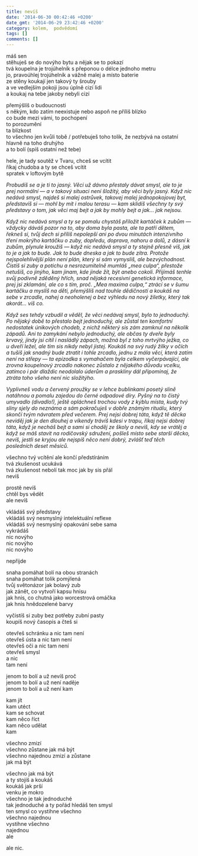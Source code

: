 ```yaml
---
title: nevíš
date: '2014-06-30 00:42:46 +0200'
date_gmt: '2014-06-29 23:42:46 +0200'
category: kolem,  podvědomí
tags: []
comments: []
---
```

<p>máš sen<br />
stěhuješ se do novýho bytu a nějak se to pokazí<br />
tvá koupelna je trojúhelník s přeponou o délce jednoho metru<br />
jo, pravoúhlej trojúhelník a vážně malej a místo baterie<br />
ze stěny koukají jen takový ty šrouby<br />
a ve vedlejším pokoji jsou úplně cizí lidi<br />
a koukaj na tebe jakoby nebyli cizí</p>
<p>přemýšlíš o budoucnosti<br />
s někým, kdo zatím neexistuje nebo aspoň ne příliš blízko<br />
co bude mezi vámi, to pochopení<br />
to porozumění<br />
ta blízkost<br />
to všechno jen kvůli tobě / potřebuješ toho tolik, že nezbývá na ostatní<br />
hlavně na toho druhýho<br />
a to bolí (spíš ostatní než tebe)</p>
<p>hele, je tady soutěž v Tvaru, chceš se vcítit<br />
říkaj chudoba a ty se chceš vcítit<br />
spratek v loftovým bytě</p>
<p><em>Probudíš se a je ti to jasný. Věci už dávno přestaly dávat smysl, ale to je prej normální — a v takový situaci není šložitý, aby věci byly jasný. Když nic nedává smysl, najdeš si malej ostrůvek, takovej malej jednopokojovej byt, představíš si — mohl by mít i malou terasu — kam sklidíš všechny ty svý představy o tom, jak věci maj bejt a jak by mohly bejt a jak… jak nejsou.</em></p>
<p><em>Když nic nedává smysl a ty se pomalu chystáš přiložit kartáček k zubům — vždycky dáváš pozor na to, aby doma byla pasta, ale ta patří dětem, řekneš si, tvůj dech si příliš nepolepší ani po dvou minutách intenzivního tření mokrýho kartáčku o zuby, dopředu, doprava, nahoru a dolů, z dásní k zubům, plynule kroužíš — když nic nedává smysl a ty stejně přesně víš, jak to je a jak to bude. Jak to bude dneska a jak to bude zítra. Protože nejspolehlivější plán není plán, který si sám vymyslíš, ale bezvýchodnost. Čistíš si zuby a potichu a nesrozumitelně mumláš „mea culpa“, přestože netušíš, co jinýho, kam jinam, kde jinde žít, být anebo cokoli. Přijímáš tenhle svůj podivně zděděný hřích, snad nějaká recesivní genetická informace, prej jsi zklamání, ale co s tím, proč. „Mea maxima culpa,“ ztrácí se v šumu kartáčku a myslíš na děti, přemýšlíš nad touhle dědičností a koukáš na sebe v zrcadle, nahej a neoholenej a bez výhledu na nový žiletky, který tak akorát… víš co.</em></p>
<p><em>Když ses tehdy vzbudil a věděl, že věci nedávaj smysl, bylo to jednoduchý. Po nějaký době to přestalo bejt jednoduchý, ale zůstal ten komfortní nedostatek únikových chodeb, z nichž některý sis zám zamknul na několik západů. Ani to zamykání nebylo jednoduchý, ale občas ty dveře byly krvavý, jindy jsi cítil i nasládlý zápach, možná byl z toho mrtvýho ježka, co u dveří ležel, ale tím sis nikdy nebyl jistej. Koukáš na svý rudý žilky v očích a tušíš jak snadný bude ztratit i tohle zrcadlo, jednu z mála věcí, která zatím není na střepy — ta epizodka s vymahačem byla celkem vyčerpávající, ale zrovna koupelnový zrcadlo nakonec zůstalo z nějakého důvodu vcelku, zatímco i pár dlaždic neodolalo úderům a praskliny dál připomínaj, že ztráta toho všeho není nic složitýho.</em></p>
<p><em>Vyplivneš vodu a červený proužky se v lehce bublinkami posetý slině natáhnou a pomalu zajedou do černé odpadové díry. Pyšný na to čistý umyvadlo (divadlo!), ještě opláchneš trochou vody z kýblu místa, kudy tvý sliny sjely do neznáma a sám pokračuješ v dobře známým rituálu, který skončí tvým návratem před večerem. Prej nejsi dobrej táta, když tě děcka neviděj jak je den dlouhej a víkendy trávíš kdesi v trapu, říkaj nejsi dobrej táta, když je necháš bejt a sami si choděj ze školy a nevíš, kdy se vrátěj a když se máš stavit na rodičovský sdružení, pošleš místo sebe starší děcko, nevíš, jestli se kryjou ale nejspíš něco není dobrý, zvlášť teď těch posledních deset měsíců.</em></p>
<p>všechno tvý vcítění ale končí předstíráním<br />
tvá zkušenost ucukává<br />
tvá zkušenost nebolí tak moc jak by sis přál<br />
nevíš</p>
<p>prostě nevíš<br />
chtěl bys vědět<br />
ale nevíš</p>
<p>vkládáš svý představy<br />
vkládáš svý nesmyslný intelektuální reflexe<br />
vkládáš svý nesmyslný opakování sebe sama<br />
vykrádáš<br />
nic novýho<br />
nic novýho<br />
nic novýho</p>
<p>nepřijde</p>
<p>snaha pomáhat bolí na obou stranách<br />
snaha pomáhat tolik pomýlená<br />
tvůj světonázor jak bolavý zub<br />
jak zánět, co vytvoří kapsu hnisu<br />
jak hnis, co chutná jako worcestrová omáčka<br />
jak hnis hnědozelené barvy</p>
<p>vyčistíš si zuby bez potřeby zubní pasty<br />
koupíš nový časopis a čteš si</p>
<p>otevřeš schránku a nic tam není<br />
otevřeš ústa a nic tam není<br />
otevřeš oči a nic tam není<br />
otevřeš smysl<br />
a nic<br />
tam není</p>
<p>jenom to bolí a už nevíš proč<br />
jenom to bolí a už není naděje<br />
jenom to bolí a už není kam</p>
<p>kam jít<br />
kam utéct<br />
kam se schovat<br />
kam něco říct<br />
kam něco udělat<br />
kam</p>
<p>všechno zmizí<br />
všechno zůstane jak má být<br />
všechno najednou zmizí a zůstane<br />
jak má být</p>
<p>všechno jak má být<br />
a ty stojíš a koukáš<br />
koukáš jak prší<br />
venku je mokro<br />
všechno je tak jednoduché<br />
tak jednoduché a ty pořád hledáš ten smysl<br />
ten smysl co vystihne všechno<br />
všechno najednou<br />
vystihne všechno<br />
najednou<br />
ale</p>
<p>ale nic.</p>
